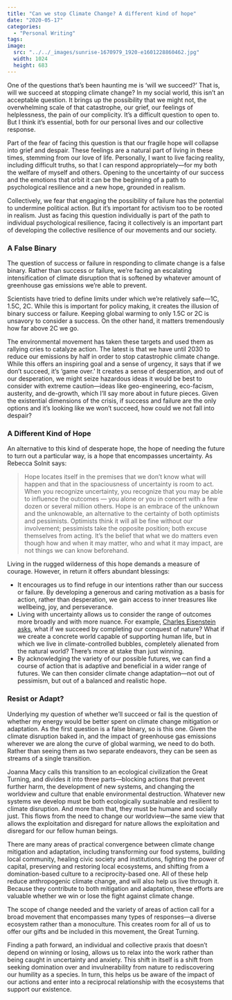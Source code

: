 ```yaml
---
title: "Can we stop Climate Change? A different kind of hope"
date: "2020-05-17"
categories: 
  - "Personal Writing"
tags: 
image: 
  src: "../../_images/sunrise-1670979_1920-e1601228860462.jpg"
  width: 1024
  height: 683
---
```


One of the questions that’s been haunting me is ‘will we succeed?’ That is, will we succeed at stopping climate change? In my social world, this isn’t an acceptable question. It brings up the possibility that we might not, the overwhelming scale of that catastrophe, our grief, our feelings of helplessness, the pain of our complicity. It’s a difficult question to open to. But I think it’s essential, both for our personal lives and our collective response.

Part of the fear of facing this question is that our fragile hope will collapse into grief and despair. These feelings are a natural part of living in these times, stemming from our love of life. Personally, I want to live facing reality, including difficult truths, so that I can respond appropriately—for my both the welfare of myself and others. Opening to the uncertainty of our success and the emotions that orbit it can be the beginning of a path to psychological resilience and a new hope, grounded in realism.

Collectively, we fear that engaging the possibility of failure has the potential to undermine political action. But it’s important for activism too to be rooted in realism. Just as facing this question individually is part of the path to individual psychological resilience, facing it collectively is an important part of developing the collective resilience of our movements and our society.

### A False Binary

The question of success or failure in responding to climate change is a false binary. Rather than success or failure, we’re facing an escalating intensification of climate disruption that is softened by whatever amount of greenhouse gas emissions we’re able to prevent.

Scientists have tried to define limits under which we’re relatively safe—1C, 1.5C, 2C. While this is important for policy making, it creates the illusion of binary success or failure. Keeping global warming to only 1.5C or 2C is unsavory to consider a success. On the other hand, it matters tremendously how far above 2C we go.

The environmental movement has taken these targets and used them as rallying cries to catalyze action. The latest is that we have until 2030 to reduce our emissions by half in order to stop catastrophic climate change. While this offers an inspiring goal and a sense of urgency, it says that if we don’t succeed, it’s ‘game over.’ It creates a sense of desperation, and out of our desperation, we might seize hazardous ideas it would be best to consider with extreme caution—ideas like geo-engineering, eco-facism, austerity, and de-growth, which I’ll say more about in future pieces. Given the existential dimensions of the crisis, if success and failure are the only options and it’s looking like we won’t succeed, how could we not fall into despair?

### A Different Kind of Hope

An alternative to this kind of desperate hope, the hope of needing the future to turn out a particular way, is a hope that encompasses uncertainty. As Rebecca Solnit says:

> Hope locates itself in the premises that we don’t know what will happen and that in the spaciousness of uncertainty is room to act. When you recognize uncertainty, you recognize that you may be able to influence the outcomes — you alone or you in concert with a few dozen or several million others. Hope is an embrace of the unknown and the unknowable, an alternative to the certainty of both optimists and pessimists. Optimists think it will all be fine without our involvement; pessimists take the opposite position; both excuse themselves from acting. It’s the belief that what we do matters even though how and when it may matter, who and what it may impact, are not things we can know beforehand.

Living in the rugged wilderness of this hope demands a measure of courage. However, in return it offers abundant blessings:

- It encourages us to find refuge in our intentions rather than our success or failure. By developing a generous and caring motivation as a basis for action, rather than desperation, we gain access to inner treasures like wellbeing, joy, and perseverance.
- Living with uncertainty allows us to consider the range of outcomes more broadly and with more nuance. For example, [Charles Eisenstein asks](https://www.youtube.com/watch?v=5bwkwsO2E3s), what if we succeed by completing our conquest of nature? What if we create a concrete world capable of supporting human life, but in which we live in climate-controlled bubbles, completely alienated from the natural world? There’s more at stake than just winning.
- By acknowledging the variety of our possible futures, we can find a course of action that is adaptive and beneficial in a wider range of futures. We can then consider climate change adaptation—not out of pessimism, but out of a balanced and realistic hope.

### Resist or Adapt?

Underlying my question of whether we’ll succeed or fail is the question of whether my energy would be better spent on climate change mitigation or adaptation. As the first question is a false binary, so is this one. Given the climate disruption baked in, and the impact of greenhouse gas emissions wherever we are along the curve of global warming, we need to do both. Rather than seeing them as two separate endeavors, they can be seen as streams of a single transition.

Joanna Macy calls this transition to an ecological civilization the Great Turning, and divides it into three parts—blocking actions that prevent further harm, the development of new systems, and changing the worldview and culture that enable environmental destruction. Whatever new systems we develop must be both ecologically sustainable and resilient to climate disruption. And more than that, they must be humane and socially just. This flows from the need to change our worldview—the same view that allows the exploitation and disregard for nature allows the exploitation and disregard for our fellow human beings.

There are many areas of practical convergence between climate change mitigation and adaptation, including transforming our food systems, building local community, healing civic society and institutions, fighting the power of capital, preserving and restoring local ecosystems, and shifting from a domination-based culture to a reciprocity-based one. All of these help reduce anthropogenic climate change, and will also help us live through it. Because they contribute to both mitigation and adaptation, these efforts are valuable whether we win or lose the fight against climate change.

The scope of change needed and the variety of areas of action call for a broad movement that encompasses many types of responses—a diverse ecosystem rather than a monoculture. This creates room for all of us to offer our gifts and be included in this movement, the Great Turning.

Finding a path forward, an individual and collective praxis that doesn’t depend on winning or losing, allows us to relax into the work rather than being caught in uncertainty and anxiety. This shift in itself is a shift from seeking domination over and invulnerability from nature to rediscovering our humility as a species. In turn, this helps us be aware of the impact of our actions and enter into a reciprocal relationship with the ecosystems that support our existence.
